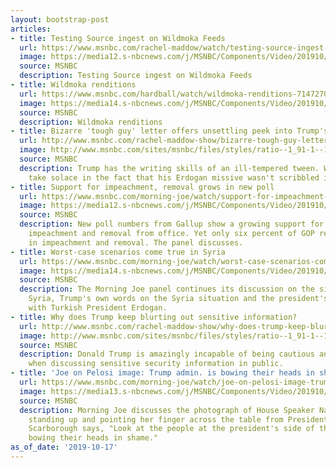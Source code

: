 ```yaml
---
layout: bootstrap-post
articles:
- title: Testing Source ingest on Wildmoka Feeds
  url: https://www.msnbc.com/rachel-maddow/watch/testing-source-ingest-on-wildmoka-feeds-71474245594
  image: https://media12.s-nbcnews.com/j/MSNBC/Components/Video/201910/n_maddow_test_tf_WM_6MB_renditions_2019_1920x1080.nbcnews-fp-1200-630.jpg
  source: MSNBC
  description: Testing Source ingest on Wildmoka Feeds
- title: Wildmoka renditions
  url: https://www.msnbc.com/hardball/watch/wildmoka-renditions-71472709824
  image: https://media14.s-nbcnews.com/j/MSNBC/Components/Video/201910/n_hardball_test_tf_2019_1920x1080.nbcnews-fp-1200-630.jpg
  source: MSNBC
  description: Wildmoka renditions
- title: Bizarre 'tough guy' letter offers unsettling peek into Trump's skills
  url: http://www.msnbc.com/rachel-maddow-show/bizarre-tough-guy-letter-offers-unsettling-peek-trumps-skills
  image: http://www.msnbc.com/sites/msnbc/files/styles/ratio--1_91-1--1200x630/public/videos/n_wh_deadline_letter_191016_1920x1080.jpg?itok=n6vJL2F9
  source: MSNBC
  description: Trump has the writing skills of an ill-tempered tween. We should probably
    take solace in the fact that his Erdogan missive wasn't scribbled in crayon.
- title: Support for impeachment, removal grows in new poll
  url: https://www.msnbc.com/morning-joe/watch/support-for-impeachment-removal-grows-in-new-poll-71470661539
  image: https://media12.s-nbcnews.com/j/MSNBC/Components/Video/201910/n_mj_poll5_191017_1920x1080.nbcnews-fp-1200-630.jpg
  source: MSNBC
  description: New poll numbers from Gallup show a growing support for Donald Trump's
    impeachment and removal from office. Yet only six percent of GOP respondents believe
    in impeachment and removal. The panel discusses.
- title: Worst-case scenarios come true in Syria
  url: https://www.msnbc.com/morning-joe/watch/worst-case-scenarios-come-true-in-syria-71462981876
  image: https://media14.s-nbcnews.com/j/MSNBC/Components/Video/201910/n_mj_second_191017_1920x1080.nbcnews-fp-1200-630.jpg
  source: MSNBC
  description: The Morning Joe panel continues its discussion on the situation in
    Syria, Trump's own words on the Syria situation and the president's relationship
    with Turkish President Erdogan.
- title: Why does Trump keep blurting out sensitive information?
  url: http://www.msnbc.com/rachel-maddow-show/why-does-trump-keep-blurting-out-sensitive-information
  image: http://www.msnbc.com/sites/msnbc/files/styles/ratio--1_91-1--1200x630/public/videos/n_msnbc_trump_newser_turkey_191016_1920x1080.jpg?itok=VqEpMQqB
  source: MSNBC
  description: Donald Trump is amazingly incapable of being cautious and discrete
    when discussing sensitive security information in public.
- title: 'Joe on Pelosi image: Trump admin. is bowing their heads in shame'
  url: https://www.msnbc.com/morning-joe/watch/joe-on-pelosi-image-trump-admin-is-bowing-their-heads-in-shame-71467077830
  image: https://media13.s-nbcnews.com/j/MSNBC/Components/Video/201910/n_mj_pelosi_micro_191017_1920x1080.nbcnews-fp-1200-630.jpg
  source: MSNBC
  description: Morning Joe discusses the photograph of House Speaker Nancy Pelosi
    standing up and pointing her finger across the table from President Trump. Joe
    Scarborough says, "Look at the people at the president's side of the table ...
    bowing their heads in shame."
as_of_date: '2019-10-17'
---
```


